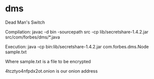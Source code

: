dms
===

Dead Man's Switch


Compilation: javac -d bin -sourcepath src -cp lib/secretshare-1.4.2.jar src/com/forbes/dms/*.java

Execution: java -cp bin:lib/secretshare-1.4.2.jar com.forbes.dms.Node sample.txt

Where sample.txt is a file to be encrypted

4tcztyo4nfpdx2ot.onion is our onion address
